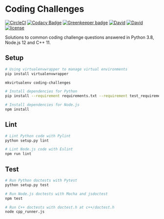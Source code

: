 # Coding Challenges

[![CircleCI](https://img.shields.io/circleci/project/github/suddi/coding-challenges.svg)](https://circleci.com/gh/suddi/coding-challenges)
[![Codacy Badge](https://api.codacy.com/project/badge/Grade/f49da84091a24ef8bae87bdc4ed10423)](https://www.codacy.com/app/Suddi/coding-challenges)
[![Greenkeeper badge](https://badges.greenkeeper.io/suddi/coding-challenges.svg)](https://greenkeeper.io/)
[![David](https://img.shields.io/david/suddi/coding-challenges.svg)](https://david-dm.org/suddi/coding-challenges)
[![David](https://img.shields.io/david/dev/suddi/coding-challenges.svg)](https://david-dm.org/suddi/coding-challenges?type=dev)
[![license](https://img.shields.io/github/license/suddi/coding-challenges.svg)](https://github.com/suddi/coding-challenges/blob/master/LICENSE)

Solutions to common coding challenge questions answered in Python 3.8, Node.js 12 and C++ 11.

## Setup

````sh
# Using virtualenvwrapper to manage virtual environments
pip install virtualenvwrapper
````

````sh
mkvirtualenv coding-challenges

# Install dependencies for Python
pip install --requirement requirements.txt --requirement test_requirements.txt

# Install dependencies for Node.js
npm install
````

## Lint

````sh
# Lint Python code with Pylint
python setup.py lint

# Lint Node.js code with Eslint
npm run lint
````

## Test

````sh
# Run Python doctests with Pytest
python setup.py test

# Run Node.js doctests with Mocha and jsdoctest
npm test

# Run C++ doctests with doctest.h at c++/doctest.h
node cpp_runner.js
````
